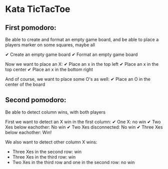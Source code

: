 # Kata TicTacToe

## First pomodoro:
Be able to create and format an empty game board,
and be able to place a players marker on some squares, maybe all

✔ Create an empty game board
✔ Format an empty game board

Now we want to place an X:
✔ Place an x in the top left
✔ Place an x in the top center
✔ Place an x in the bottom right

And of course, we want to place some O's as well:
✔ Place an O in the center of the board

## Second pomodoro:
Be able to detect column wins, with both players

First we want to detect an X win in the first column:
✔ One X: no win
✔ Two Xes below eachother: No win
✔ Two Xes disconnected: No win
✔ Three Xes below eachother: Win!

We also want to detect other column X wins:
- Three Xes in the second row: win
- Three Xes in the third row: win
- Two Xes in the third row and one in the second row: no win